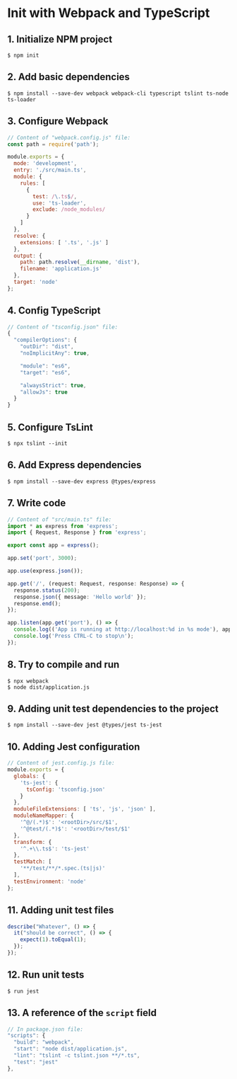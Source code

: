 # Init with Webpack and TypeScript

## 1. Initialize NPM project
```console
$ npm init
```

## 2. Add basic dependencies
```console
$ npm install --save-dev webpack webpack-cli typescript tslint ts-node ts-loader
```

## 3. Configure Webpack
```javascript
// Content of "webpack.config.js" file:
const path = require('path');

module.exports = {
  mode: 'development',
  entry: './src/main.ts',
  module: {
    rules: [
      {
        test: /\.ts$/,
        use: 'ts-loader',
        exclude: /node_modules/
      }
    ]
  },
  resolve: {
    extensions: [ '.ts', '.js' ]
  },
  output: {
    path: path.resolve(__dirname, 'dist'),
    filename: 'application.js'
  },
  target: 'node'
};
```

## 4. Config TypeScript
```javascript
// Content of "tsconfig.json" file:
{
  "compilerOptions": {
    "outDir": "dist",
    "noImplicitAny": true,

    "module": "es6",
    "target": "es6",

    "alwaysStrict": true,
    "allowJs": true
  }
}
```

## 5. Configure TsLint
```console
$ npx tslint --init
```

## 6. Add Express dependencies
```console
$ npm install --save-dev express @types/express
```

## 7. Write code
```typescript
// Content of "src/main.ts" file:
import * as express from 'express';
import { Request, Response } from 'express';

export const app = express();

app.set('port', 3000);

app.use(express.json());

app.get('/', (request: Request, response: Response) => {
  response.status(200);
  response.json({ message: 'Hello world' });
  response.end();
});

app.listen(app.get('port'), () => {
  console.log(('App is running at http://localhost:%d in %s mode'), app.get('port'), app.get('env'));
  console.log('Press CTRL-C to stop\n');
});
```

## 8. Try to compile and run
```console
$ npx webpack
$ node dist/application.js
```

## 9. Adding unit test dependencies to the project
```console
$ npm install --save-dev jest @types/jest ts-jest
```

## 10. Adding Jest configuration
```javascript
// Content of jest.config.js file:
module.exports = {
  globals: {
    'ts-jest': {
      tsConfig: 'tsconfig.json'
    }
  },
  moduleFileExtensions: [ 'ts', 'js', 'json' ],
  moduleNameMapper: {
    '^@/(.*)$': '<rootDir>/src/$1',
    '^@test/(.*)$': '<rootDir>/test/$1'
  },
  transform: {
    '^.+\\.ts$': 'ts-jest'
  },
  testMatch: [
    '**/test/**/*.spec.(ts|js)'
  ],
  testEnvironment: 'node'
};
```

## 11. Adding unit test files
```javascript
describe("Whatever", () => {
  it("should be correct", () => {
    expect(1).toEqual(1);
  });
});
```

## 12. Run unit tests
```console
$ run jest
```

## 13. A reference of the `script` field
```javascript
// In package.json file:
"scripts": {
  "build": "webpack",
  "start": "node dist/application.js",
  "lint": "tslint -c tslint.json **/*.ts",
  "test": "jest"
},
```
